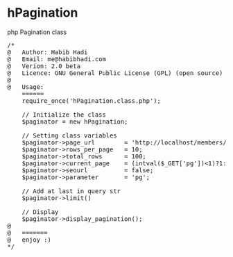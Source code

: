 hPagination
===========

php Pagination class

<pre>
/*
@	Author: Habib Hadi
@	Email: me@habibhadi.com
@	Verion: 2.0 beta
@ 	Licence: GNU General Public License (GPL) (open source)
@
@	Usage:
	======
	require_once('hPagination.class.php');
	
	// Initialize the class
	$paginator = new hPagination;
	
	// Setting class variables
	$paginator->page_url 		= 'http://localhost/members/';								// full page url
	$paginator->rows_per_page 	= 10;														// Defining rows per page				
	$paginator->total_rows 		= 100;														// Give total number of rows
	$paginator->current_page 	= (intval($_GET['pg'])<1)?1:intval($_GET['pg']);			// Pass current requested page number (Never let pass 0) always > 1
	$paginator->seourl			= false;													// if you are running seo URL then apply true/false
	$paginator->parameter		= 'pg';														// http://localhost/member/[parameter]/2 | http://localhost/member/?[parameter]=2
	
	// Add at last in query str
	$paginator->limit()
	
	// Display
	$paginator->display_pagination();
@
@	=======
@ 	enjoy :)
*/
</pre>